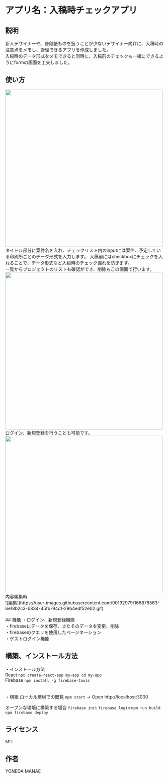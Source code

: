 # アプリ名：入稿時チェックアプリ

## 説明
新人デザイナーや、普段紙ものを扱うことが少ないデザイナー向けに、入稿時の注意点をメモし、管理できるアプリを作成しました。<br>
入稿時のデータ形式をメモできると同時に、入稿前のチェックも一緒にできるようにformの画面を工夫しました。

## 使い方
<img src = "https://user-images.githubusercontent.com/90192979/166429382-c0bab6e5-e23a-4bcd-a9eb-c3fdbbbb67ef.png" width = "500px">
<br>タイトル部分に案件名を入れ、チェックリスト内のinputには案件、予定している印刷所ごとのデータ形式を入力します。
入稿前にはcheckboxにチェックを入れることで、データ形式など入稿時のチェック漏れを防ぎます。
<br>一覧からプロジェクトのリストも確認ができ、削除もこの画面で行います。
<img src = "https://user-images.githubusercontent.com/90192979/166439002-e314cbf3-8308-45a7-804e-bf90e7ee5b13.png" width = "500px">
<br>ログイン、新規登録を行うことも可能です。<br>
<img src = "https://user-images.githubusercontent.com/90192979/166876008-de2cf2d0-f3a3-4ac1-915b-0dc553ef8716.png" width = "500px">
<br>
内容編集時<br>
![編集](https://user-images.githubusercontent.com/90192979/166878563-6e18b2c3-b834-45fb-94c1-29b4edf52e02.gif)
<br><br>
## 機能
・ログイン、新規登録機能<br>
・firebaseにデータを保存、またそのデータを変更、削除<br>
・firebaseのクエリを使用したページネーション<br>
・ゲストログイン機能<br>

## 構築、インストール方法
・インストール方法<br>
React ```npx create-react-app my-app cd my-app```<br>
Firebase ```npm install -g firebase-tools```<br>
<br><br>
・構築
ローカル環境での閲覧
```npm start```
→ Open http://localhost:3000

オープンな環境に構築する場合
```firebase init```
```firebase login```
```npm run build```
```npm firebase deploy```

## ライセンス
MIT 

## 作者
YONEDA MANAE
<br>
<br>
